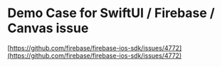 # Demo Case for SwiftUI / Firebase / Canvas issue

[https://github.com/firebase/firebase-ios-sdk/issues/4772](https://github.com/firebase/firebase-ios-sdk/issues/4772)
